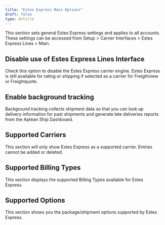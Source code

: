 ```yaml
---
title: "Estes Express Main Options"
draft: false
type: Article
---
```





This section sets general Estes Express settings and applies to all accounts. These settings can be accessed from Setup > Carrier Interfaces > Estes Express Lines > Main.
## Disable use of Estes Express Lines Interface


Check this option to disable the Estes Express carrier engine. Estes Express is still available for rating or shipping if selected as a carrier for Freightview or Freightquote.


## Enable background tracking


Background tracking collects shipment data so that you can look up delivery information for past shipments and generate late deliveries reports from the Aptean Ship Dashboard.


## Supported Carriers


This section will only show Estes Express as a supported carrier. Entries cannot be added or deleted.
## Supported Billing Types


This section displays the supported Billing Types available for Estes Express.
## Supported Options


This section shows you the package/shipment options supported by Estes Express.




